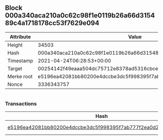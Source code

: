 ## Block 000a340aca210a0c62c98f1e0119b26a66d315489c4a1718178cc53f7629e094

Attribute | Value
--- | ---
Height | 34503
Hash | 000a340aca210a0c62c98f1e0119b26a66d315489c4a1718178cc53f7629e094
Timestamp | 2021-04-24T06:28:53+00:00
Target | 00254142f49eaaa504dc75712e8378ad5316cbcead634704b3734b6271167cc4
Merke root | e5196ea42081bb80200e4dccbe3dc5f998395f7ab777f2ea0d203f9d0cec250f
Nonce | 3336343757

```

```

### Transactions

Hash | Amount
--- | ---
[e5196ea42081bb80200e4dccbe3dc5f998395f7ab777f2ea0d203f9d0cec250f](e5196ea42081bb80200e4dccbe3dc5f998395f7ab777f2ea0d203f9d0cec250f.md) | 10.00000000 SKEPTI 
